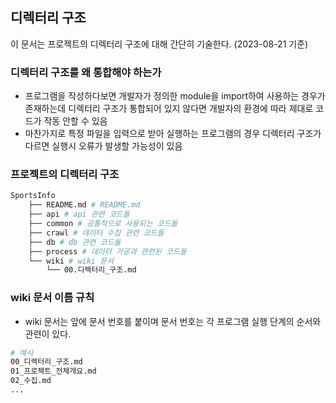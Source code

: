 ## 디렉터리 구조
이 문서는 프로젝트의 디렉터리 구조에 대해 간단히 기술한다. (2023-08-21 기준)

### 디렉터리 구조를 왜 통합해야 하는가
* 프로그램을 작성하다보면 개발자가 정의한 module을 import하여 사용하는 경우가 존재하는데 디렉터리 구조가 통합되어 있지 않다면 개발자의 환경에 따라 제대로 코드가 작동 안할 수 있음
* 마찬가지로 특정 파일을 입력으로 받아 실행하는 프로그램의 경우 디렉터리 구조가 다르면 실행시 오류가 발생할 가능성이 있음

### 프로젝트의 디렉터리 구조
```bash
SportsInfo
    ├── README.md # README.md
    ├── api # api 관련 코드들
    ├── common # 공통적으로 사용되는 코드들
    ├── crawl # 데이터 수집 관련 코드들
    ├── db # db 관련 코드들
    ├── process # 데이터 가공과 관련된 코드들
    └── wiki # wiki 문서
        └── 00.디렉터리_구조.md
```

### wiki 문서 이름 규칙
* wiki 문서는 앞에 문서 번호를 붙이며 문서 번호는 각 프로그램 실행 단계의 순서와 관련이 있다.
```bash
# 예시
00_디렉터리_구조.md
01_프로젝트_전체개요.md
02_수집.md
...
``` 
